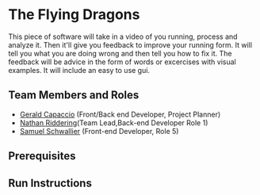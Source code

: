 # The Flying Dragons

This piece of software will take in a video of you running, process and analyze it. Then it'll give you feedback to improve your running form. It will tell you what you are doing wrong and then tell you how to fix it. The feedback will be advice in the form of words or excercises with visual examples. It will include an easy to use gui.

## Team Members and Roles

* [Gerald Capaccio](https://github.com/JerryCap/CIS350-HW2-Capaccio.git) (Front/Back end Developer, Project Planner)
* [Nathan Riddering](https://github.com/nridd/CIS350-HW2-Riddering.git)(Team Lead,Back-end Developer Role 1)
* [Samuel Schwallier](https://github.com/schwalls/CIS350-HW2--Schwallier-) (Front-end Developer, Role 5)
## Prerequisites

## Run Instructions
